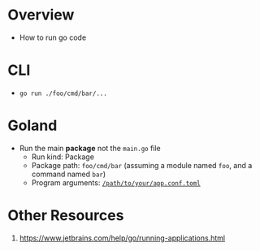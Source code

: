 # Overview
- How to run go code


# CLI
- `go run ./foo/cmd/bar/...`


# Goland
- Run the main **package** not the `main.go` file
    - Run kind: Package
    - Package path: `foo/cmd/bar` (assuming a module named `foo`, and a command named `bar`)
    - Program arguments: [`/path/to/your/app.conf.toml`](./config.md)


# Other Resources
1. https://www.jetbrains.com/help/go/running-applications.html
